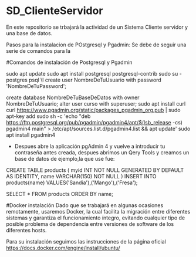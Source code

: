 # SD_ClienteServidor
En este repositorio se trbajará la actividad de un Sistema Cliente servidor y una base de datos.

Pasos para la instalacion de POstgresql y Pgadmin:
Se debe de seguir una serie de comandos para la 

#Comandos de instalación de Postgresql y Pgadmin

sudo apt update
sudo apt install postgresql postgresql-contrib
sudo su - postgres
psql
\l
create user NombreDeTuUsuario with password 'NombreDeTuPassword';

create database NombreDeTuBaseDeDatos with owner NombreDeTuUsuario;
alter user curso with superuser;
sudo apt install curl
curl https://www.pgadmin.org/static/packages_pgadmin_org.pub | sudo apt-key add
sudo sh -c 'echo "deb https://ftp.postgresql.org/pub/pgadmin/pgadmin4/apt/$(lsb_release -cs) pgadmin4 main" > /etc/apt/sources.list.d/pgadmin4.list && apt update'
sudo apt install pgadmin4

* Despues abre la aplicación pgAdmin 4 y vuelve a introducir tu contraseña antes creada, despues abrimos un Qery Tools y creamos un base de datos de ejemplo,la que use fue:

CREATE TABLE products (
	myid INT NOT NULL GENERATED BY DEFAULT AS IDENTITY,
	name VARCHAR(150) NOT NULL
)
INSERT INTO products(name) VALUES('Sandia'),('Mango'),('Fresa');

SELECT * FROM products ORDER BY name;

#Docker instalación 
Dado que se trabajará en algunas ocasiones remotamente, usaremos Docker, la cual facilita la migración entre diferentes sistemas y garantiza el funcionamiento íntegro, evitando cualquier tipo de posible problema de dependencia entre versiones de software de los diferentes hosts.

Para su instalación seguimos las instrucciones de la página oficial https://docs.docker.com/engine/install/ubuntu/





